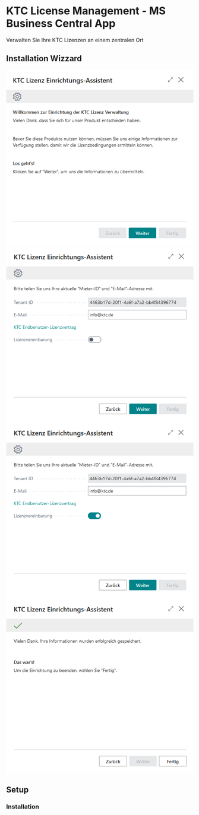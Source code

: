 # KTC License Management - MS Business Central App

Verwalten Sie Ihre KTC Lizenzen an einem zentralen Ort

## Installation Wizzard

![Image of Added Value DE](files/LizWizard-Screen_01-DE.PNG)
![Image of Added Value DE](files/LizWizard-Screen_02-DE.PNG)
![Image of Added Value DE](files/LizWizard-Screen_03-DE.PNG)
![Image of Added Value DE](files/LizWizard-Screen_04-DE.PNG)

## Setup

### Installation
